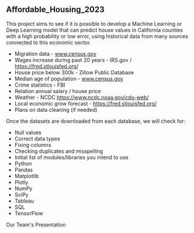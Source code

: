 ## Affordable_Housing_2023

This project aims to see if it is possible to develop a Machine Learning or Deep Learning model that can predict house values in California counties with a high probability or low error, using historical data from many sources connected to this economic sector.

- Migration data - www.census.gov
- Wages increase during past 20 years - IRS.gov / https://fred.stlouisfed.org/
- House price below 300k - Zillow Public Database
- Median age of population - www.census.gov
- Crime statistics - FBI
- Relation annual salary / house price
- Weather - NCDC https://www.ncdc.noaa.gov/cdo-web/
- Local economic grow forecast - https://fred.stlouisfed.org/
- Plans on data cleaning (if needed)

Once the datasets are downloaded from each database, we will check for:

- Null values
- Correct data types
- Fixing columns
- Checking duplicates and misspelling
- Initial list of modules/libraries you intend to use
- Python
- Pandas
- Matplotlib
- Plotly
- NumPy
- SciPy
- Tableau
- SQL
- TensorFlow

Our Team's Presentation
